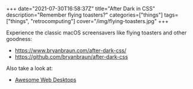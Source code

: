 +++
date="2021-07-30T16:58:37Z"
title="After Dark in CSS"
description="Remember flying toasters?"
categories=["things"]
tags=["things", "retrocomputing"]
cover="/img/flying-toasters.jpg"
+++

Experience the classic macOS screensavers like flying toasters and other goodness:
* https://www.bryanbraun.com/after-dark-css/
* https://github.com/bryanbraun/after-dark-css

Also take a look at:
* [Awesome Web Desktops](/posts/awesome-web-desktops)